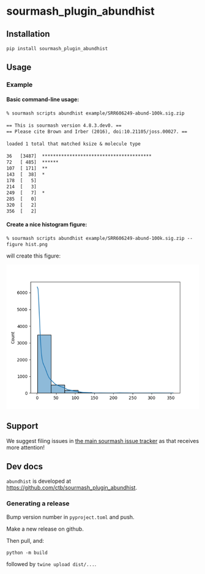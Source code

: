 # sourmash_plugin_abundhist

## Installation

```
pip install sourmash_plugin_abundhist
```

## Usage

### Example


#### Basic command-line usage:
```
% sourmash scripts abundhist example/SRR606249-abund-100k.sig.zip

== This is sourmash version 4.8.3.dev0. ==
== Please cite Brown and Irber (2016), doi:10.21105/joss.00027. ==

loaded 1 total that matched ksize & molecule type

36   [3487]  ****************************************
72   [ 485]  ******
107  [ 171]  **
143  [  38]  *
178  [   5]
214  [   3]
249  [   7]  *
285  [   0]
320  [   2]
356  [   2]
```

#### Create a nice histogram figure:

```
% sourmash scripts abundhist example/SRR606249-abund-100k.sig.zip --figure hist.png
```
will create this figure:

![](example/hist.png)

## Support

We suggest filing issues in [the main sourmash issue tracker](https://github.com/dib-lab/sourmash/issues) as that receives more attention!

## Dev docs

`abundhist` is developed at https://github.com/ctb/sourmash_plugin_abundhist.

### Generating a release

Bump version number in `pyproject.toml` and push.

Make a new release on github.

Then pull, and:

```
python -m build
```

followed by `twine upload dist/...`.
